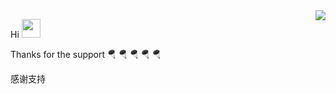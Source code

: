 <img align="right" src="https://github-readme-stats.vercel.app/api?username=cl-6666&show_icons=true&count_private=true&hide=contribs&include_all_commits=true&theme=highcontrast&bg_color=30,e96443,904e95" />

Hi <img src="https://raw.githubusercontent.com/wasabeef/wasabeef/master/icons/wave.gif" width="30px">

Thanks for the support 🪂 🪂 🪂 🪂 🪂

感谢支持
